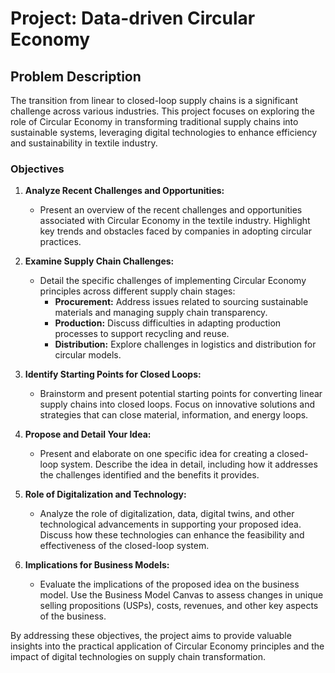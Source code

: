 # Project: Data-driven Circular Economy

## Problem Description

The transition from linear to closed-loop supply chains is a significant challenge across various industries. This project focuses on exploring the role of Circular Economy in transforming traditional supply chains into sustainable systems, leveraging digital technologies to enhance efficiency and sustainability in textile industry.

### Objectives

1. **Analyze Recent Challenges and Opportunities:**
   - Present an overview of the recent challenges and opportunities associated with Circular Economy in the textile industry. Highlight key trends and obstacles faced by companies in adopting circular practices.

2. **Examine Supply Chain Challenges:**
   - Detail the specific challenges of implementing Circular Economy principles across different supply chain stages:
     - **Procurement:** Address issues related to sourcing sustainable materials and managing supply chain transparency.
     - **Production:** Discuss difficulties in adapting production processes to support recycling and reuse.
     - **Distribution:** Explore challenges in logistics and distribution for circular models.

3. **Identify Starting Points for Closed Loops:**
   - Brainstorm and present potential starting points for converting linear supply chains into closed loops. Focus on innovative solutions and strategies that can close material, information, and energy loops.

4. **Propose and Detail Your Idea:**
   - Present and elaborate on one specific idea for creating a closed-loop system. Describe the idea in detail, including how it addresses the challenges identified and the benefits it provides.

5. **Role of Digitalization and Technology:**
   - Analyze the role of digitalization, data, digital twins, and other technological advancements in supporting your proposed idea. Discuss how these technologies can enhance the feasibility and effectiveness of the closed-loop system.

6. **Implications for Business Models:**
   - Evaluate the implications of the proposed idea on the business model. Use the Business Model Canvas to assess changes in unique selling propositions (USPs), costs, revenues, and other key aspects of the business.

By addressing these objectives, the project aims to provide valuable insights into the practical application of Circular Economy principles and the impact of digital technologies on supply chain transformation.

